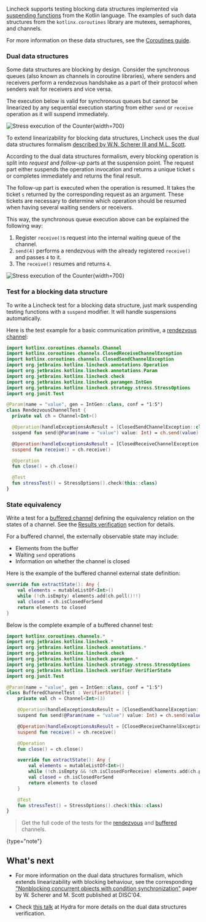 [//]: # (title: Testing blocking data structures)

Lincheck supports testing blocking data structures implemented via [suspending functions](https://github.com/Kotlin/KEEP/blob/master/proposals/coroutines.md#coroutines-overview)
from the Kotlin language. The examples of such data structures from the `kotlinx.coroutines` library are mutexes, semaphores, and channels.

For more information on these data structures, see the [Coroutines guide](https://kotlinlang.org/docs/reference/coroutines/coroutines-guide.html).

### Dual data structures

Some data structures are blocking by design. Consider the synchronous queues (also known as channels in coroutine libraries),
where senders and receivers perform a rendezvous handshake as a part of their protocol when senders wait for receivers
and vice versa.

The execution below is valid for synchronous queues but cannot be linearized by any sequential execution starting from
either `send` or `receive` operation as it will suspend immediately.

![Stress execution of the Counter](channel.png){width=700}

To extend linearizability for blocking data structures, Lincheck uses the dual data structures formalism [described by W.N. Scherer III and M.L. Scott](#what-s-next).

According to the dual data structures formalism, every blocking operation is split into _request_ and _follow-up_ parts
at the suspension point. The request part either suspends the operation invocation and returns a unique ticket `s` or
completes immediately and returns the final result.

The follow-up part is executed when the operation is resumed. It takes the ticket `s` returned by the corresponding
request as an argument. These tickets are necessary to determine which operation should be resumed when having several
waiting senders or receivers.

This way, the synchronous queue execution above can be explained the following way:

1. Register `receive()`s request into the internal waiting queue of the channel.
2. `send(4)` performs a rendezvous with the already registered `receive()` and passes `4` to it.
3. The `receive()` resumes and returns `4`.

![Stress execution of the Counter](dual_ds.png){width=700}

### Test for a blocking data structure

To write a Lincheck test for a blocking data structure, just mark suspending testing functions with a `suspend` modifier.
It will handle suspensions automatically.

Here is the test example for a basic communication primitive, a [rendezvous channel](https://kotlin.github.io/kotlinx.coroutines/kotlinx-coroutines-core/kotlinx.coroutines.channels/-channel/index.html):

```kotlin
import kotlinx.coroutines.channels.Channel
import kotlinx.coroutines.channels.ClosedReceiveChannelException
import kotlinx.coroutines.channels.ClosedSendChannelException
import org.jetbrains.kotlinx.lincheck.annotations.Operation
import org.jetbrains.kotlinx.lincheck.annotations.Param
import org.jetbrains.kotlinx.lincheck.check
import org.jetbrains.kotlinx.lincheck.paramgen.IntGen
import org.jetbrains.kotlinx.lincheck.strategy.stress.StressOptions
import org.junit.Test

@Param(name = "value", gen = IntGen::class, conf = "1:5")
class RendezvousChannelTest {
  private val ch = Channel<Int>()

  @Operation(handleExceptionsAsResult = [ClosedSendChannelException::class])
  suspend fun send(@Param(name = "value") value: Int) = ch.send(value)

  @Operation(handleExceptionsAsResult = [ClosedReceiveChannelException::class])
  suspend fun receive() = ch.receive()

  @Operation
  fun close() = ch.close()

  @Test
  fun stressTest() = StressOptions().check(this::class)
}
```

### State equivalency

Write a test for a [buffered channel](https://kotlin.github.io/kotlinx.coroutines/kotlinx-coroutines-core/kotlinx.coroutines.channels/-channel/index.html)
defining the equivalency relation on the states of a channel.
See the [Results verification](verification.md) section for details.

For a buffered channel, the externally observable state may include:

* Elements from the buffer
* Waiting `send` operations
* Information on whether the channel is closed

Here is the example of the buffered channel external state definition:

```kotlin
override fun extractState(): Any {
    val elements = mutableListOf<Int>()
    while (!ch.isEmpty) elements.add(ch.poll()!!)
    val closed = ch.isClosedForSend
    return elements to closed
}
```

Below is the complete example of a buffered channel test:

```kotlin
import kotlinx.coroutines.channels.*
import org.jetbrains.kotlinx.lincheck.*
import org.jetbrains.kotlinx.lincheck.annotations.*
import org.jetbrains.kotlinx.lincheck.check
import org.jetbrains.kotlinx.lincheck.paramgen.*
import org.jetbrains.kotlinx.lincheck.strategy.stress.StressOptions
import org.jetbrains.kotlinx.lincheck.verifier.VerifierState
import org.junit.Test

@Param(name = "value", gen = IntGen::class, conf = "1:5")
class BufferedChannelTest : VerifierState() {
    private val ch = Channel<Int>(3)

    @Operation(handleExceptionsAsResult = [ClosedSendChannelException::class])
    suspend fun send(@Param(name = "value") value: Int) = ch.send(value)

    @Operation(handleExceptionsAsResult = [ClosedReceiveChannelException::class])
    suspend fun receive() = ch.receive()

    @Operation
    fun close() = ch.close()

    override fun extractState(): Any {
        val elements = mutableListOf<Int>()
        while (!ch.isEmpty && !ch.isClosedForReceive) elements.add(ch.poll()!!)
        val closed = ch.isClosedForSend
        return elements to closed
    }

    @Test
    fun stressTest() = StressOptions().check(this::class)
}
```

>Get the full code of the tests for the [rendezvous](https://github.com/Kotlin/kotlinx-lincheck/blob/guide/src/jvm/test/org/jetbrains/kotlinx/lincheck/test/guide/RendezvousChannelTest.kt)
> and [buffered](https://github.com/Kotlin/kotlinx-lincheck/blob/guide/src/jvm/test/org/jetbrains/kotlinx/lincheck/test/guide/BufferedChannelTest.kt) channels.
>
{type="note"}

## What's next

* For more information on the dual data structures formalism, 
  which extends linearizability with blocking behaviour, 
  see the corresponding ["Nonblocking concurrent objects with condition synchronization"](https://www.cs.rochester.edu/~scott/papers/2004_DISC_dual_DS.pdf)
  paper by W. Scherer and M. Scott published at DISC'04.
  
* Check [this talk](https://nkoval.com/talks/#lincheck-hydra-2019) 
  at Hydra for more details on the dual data structures verification.